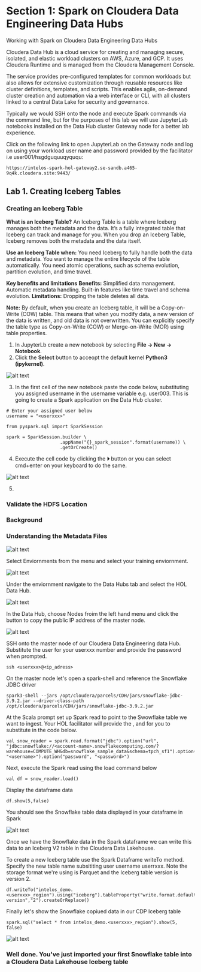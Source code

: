 # Section 1: Spark on Cloudera Data Engineering Data Hubs

Working with Spark on Cloudera Data Engineering Data Hubs

Cloudera Data Hub is a cloud service for creating and managing secure, isolated, and elastic workload clusters on AWS, Azure, and GCP. It uses Cloudera Runtime and is managed from the Cloudera Management Console.

The service provides pre-configured templates for common workloads but also allows for extensive customization through reusable resources like cluster definitions, templates, and scripts. This enables agile, on-demand cluster creation and automation via a web interface or CLI, with all clusters linked to a central Data Lake for security and governance.

Typically we would SSH onto the node and execute Spark commands via the command line, but for the purposes of this lab we will use JupyterLab notebooks installed on the Data Hub cluster Gateway node for a better lab experience.

Click on the following link to open JupyterLab on the Gateway node and log on using your workload user name and password provided by the facilitator i.e user001/hsgdguquuqyququ:

```
https://intelos-spark-hol-gateway2.se-sandb.a465-9q4k.cloudera.site:9443/
```


## Lab 1. Creating Iceberg Tables 

### Creating an Iceberg Table

**What is an Iceberg Table?**
An Iceberg Table is a table where Iceberg manages both the metadata and the data. It’s a fully integrated table that Iceberg can track and manage for you. When you drop an Iceberg Table, Iceberg removes both the metadata and the data itself.

**Use an Iceberg Table when:**
You need Iceberg to fully handle both the data and metadata.
You want to manage the entire lifecycle of the table automatically.
You need atomic operations, such as schema evolution, partition evolution, and time travel.

**Key benefits and limitations**
**Benefits:**
Simplified data management.
Automatic metadata handling.
Built-in features like time travel and schema evolution.
**Limitations:**
Dropping the table deletes all data.

**Note:** By default, when you create an Iceberg table, it will be a Copy-on-Write (COW) table. This means that when you modify data, a new version of the data is written, and old data is not overwritten. You can explicitly specify the table type as Copy-on-Write (COW) or Merge-on-Write (MOR) using table properties.

1. In JupyterLb create a new notebook by selecting **File -> New -> Notebook**.
2. Click the **Select** button to acceopt the default kernel **Python3 (ipykernel)**.

![alt text](../img/jupyter1.png)

3. In the first cell of the new notebook paste the code below, substituting you assigned username in the username variable e.g. user003. This is going to create a Spark application on the Data Hub cluster.

```
# Enter your assigned user below
username = "<userxxx>"

from pyspark.sql import SparkSession

spark = SparkSession.builder \
                    .appName("{}_spark_session".format(username)) \
                    .getOrCreate()
```

4. Execute the cell code by clicking the **⏵** button or you can select cmd+enter on your keyboard to do the same.

![alt text](../img/jupyter1.png)

5. 

### Validate the HDFS Location
### Background
### Understanding the Metadata Files

![alt text](../img/mgmtconsole-select.png)

Select Enviornments from the menu and select your training enviornment. 

![alt text](../img/env-select.png)

Under the enviornment navigate to the Data Hubs tab and select the HOL Data Hub.

![alt text](../img/datahub-select.png)

In the Data Hub, choose Nodes froim the left hand menu and click the button to copy the public IP address of the master node.

![alt text](../img/datahub-ipadress.png)

SSH onto the master node of our Cloudera Data Engineering data Hub. Substitute the user for your userxxx number and provide the password when prompted.
```
ssh <userxxx>@<ip_adress>
```

On the master node let's open a spark-shell and reference the Snowflake JDBC driver

```
spark3-shell --jars /opt/cloudera/parcels/CDH/jars/snowflake-jdbc-3.9.2.jar --driver-class-path /opt/cloudera/parcels/CDH/jars/snowflake-jdbc-3.9.2.jar
```

At the Scala prompt set up Spark read to point to the Swowflake table we want to ingest. Your HOL facilitator will provide the <account-name>, <username> and <password> for you to substitute in the code below.

```
val snow_reader = spark.read.format("jdbc").option("url", "jdbc:snowflake://<account-name>.snowflakecomputing.com/?warehouse=COMPUTE_WH&db=snowflake_sample_data&schema=tpch_sf1").option("dbtable","snowflake_sample_data.tpch_sf1.region").option("user", "<username>").option("password", "<password>")
```

Next, execute the Spark read using the load command below
```
val df = snow_reader.load()
```

Display the dataframe data
```
df.show(5,false)
```

You should see the Snowflake table data displayed in your dataframe in Spark

![alt text](../img/spark1.png)

Once we have the Snowflake data in the Spark dataframe we can write this data to an Iceberg V2 table in the Cloudera Data Lakehouse.

To create a new Iceberg table use the Spark Dataframe writeTo method. Specify the new table name subsititing user username userrxxx. Note the storage format we're using is Parquet and the Iceberg table version is version 2.
```
df.writeTo("intelos_demo.<userxxx>_region").using("iceberg").tableProperty("write.format.default","parquet").tableProperty("format-version","2").createOrReplace()
```
Finally let's show the Snowflake copiued data in our CDP Iceberg table
```
spark.sql("select * from intelos_demo.<userxxx>_region").show(5, false)
```
![alt text](../img/spark2.png)

### Well done. You've just imported your first Snowflake table into a Cloudera Data Lakehouse Iceberg table
